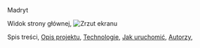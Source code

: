 Madryt

Widok strony głównej,
![Zrzut ekranu](img/zrzut.jpg)

Spis treści,
[Opis projektu](#opis-projektu),
[Technologie](#technologie),
[Jak uruchomić](#jak-uruchomić),
[Autorzy](#autorzy),





